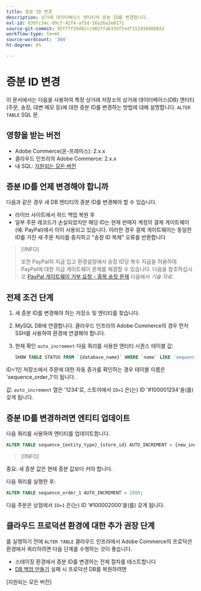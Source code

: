 ```yaml
---
title: 증분 ID 변경
description: 상거래 데이터베이스 엔터티의 증분 ID를 변경합니다.
exl-id: 039fc34c-d9cf-42f4-af5d-16a26a3e8171
source-git-commit: 95ffff39d82cc9027fa633dffedf15193040802d
workflow-type: tm+mt
source-wordcount: '384'
ht-degree: 0%

---
```


# 증분 ID 변경

이 문서에서는 다음을 사용하여 특정 상거래 저장소의 상거래 데이터베이스(DB) 엔티티(주문, 송장, 대변 메모 등)에 대한 증분 ID를 변경하는 방법에 대해 설명합니다. `ALTER TABLE` SQL 문.

## 영향을 받는 버전

- Adobe Commerce(온-프레미스): 2.x.x
- 클라우드 인프라의 Adobe Commerce: 2.x.x
- 내 SQL: [지원되는 모든 버전](../../installation/prerequisites/database/mysql.md)

## 증분 ID를 언제 변경해야 합니까

다음과 같은 경우 새 DB 엔티티의 증분 ID를 변경해야 할 수 있습니다.

- 라이브 사이트에서 하드 백업 복원 후
- 일부 주문 레코드가 손실되었지만 해당 ID는 현재 판매자 계정의 결제 게이트웨이(예: PayPal)에서 이미 사용되고 있습니다. 이러한 경우 결제 게이트웨이는 동일한 ID를 가진 새 주문 처리를 중지하고 &quot;송장 ID 복제&quot; 오류를 반환합니다

>[!INFO]
>
>또한 PayPal의 지급 입고 환경설정에서 송장 ID당 복수 지급을 허용하여 PayPal에 대한 지급 게이트웨이 문제를 해결할 수 있습니다. 다음을 참조하십시오 [PayPal 게이트웨이 거부 요청 - 중복 송장 문제] 다음에서 _기술 자료_.

## 전제 조건 단계

1. 새 증분 ID를 변경해야 하는 저장소 및 엔티티를 찾습니다.
1. MySQL DB에 연결합니다.
클라우드 인프라의 Adobe Commerce의 경우 먼저 SSH를 사용하여 환경에 연결해야 합니다.
1. 현재 확인 `auto_increment` 다음 쿼리를 사용한 엔티티 시퀀스 테이블 값:

   ```sql
   SHOW TABLE STATUS FROM `{database_name}` WHERE `name` LIKE 'sequence_{entity_type}_{store_id}';
   ```

ID=1인 저장소에서 주문에 대한 자동 증가를 확인하는 경우 테이블 이름은 &#39;sequence_order_1&#39;이 됩니다.

값: `auto_increment` 열은 &#39;1234&#39;로, 스토어에서 `ID=1` 은(는) ID &#39;#100001234&#39;을(를) 갖게 됩니다.

## 증분 ID를 변경하려면 엔티티 업데이트

다음 쿼리를 사용하여 엔티티를 업데이트합니다.

```sql
ALTER TABLE sequence_{entity_type}_{store_id} AUTO_INCREMENT = {new_increment_value};
```

>[!INFO]
>
중요: 새 증분 값은 현재 증분 값보다 커야 합니다.

다음 쿼리를 실행한 후:

```sql
ALTER TABLE sequence_order_1 AUTO_INCREMENT = 2000;
```

다음 주문은 상점에서 `ID=1` 은(는) ID &#39;#100002000&#39;을(를) 갖게 됩니다.

## 클라우드 프로덕션 환경에 대한 추가 권장 단계

를 실행하기 전에 `ALTER TABLE` 클라우드 인프라에서 Adobe Commerce의 프로덕션 환경에서 쿼리하려면 다음 단계를 수행하는 것이 좋습니다.

- 스테이징 환경에서 증분 ID를 변경하는 전체 절차를 테스트합니다
- [DB 백업 만들기] 실패 시 프로덕션 DB를 복원하려면

<!-- Link Definitions -->

[PayPal 게이트웨이 거부 요청 - 중복 송장 문제]: https://support.magento.com/hc/en-us/articles/115002457473
[DB 백업 만들기]: https://support.magento.com/hc/en-us/articles/360003254334
[지원되는 모든 버전]
